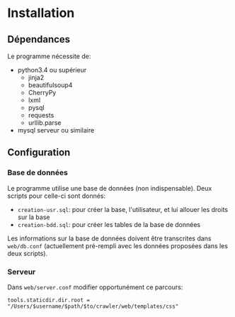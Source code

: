 # Installation

## Dépendances

Le programme nécessite de:

* python3.4 ou supérieur
  * jinja2
  * beautifulsoup4
  * CherryPy
  * lxml
  * pysql
  * requests
  * urllib.parse
* mysql serveur ou similaire

## Configuration

### Base de données

Le programme utilise une base de données (non indispensable). Deux scripts pour celle-ci sont donnés:

* `creation-usr.sql`: pour créer la base, l'utilisateur, et lui allouer les droits sur la base
* `creation-bdd.sql`: pour créer les tables de la base de données

Les informations sur la base de données doivent être transcrites dans `web/db.conf` (actuellement pré-rempli avec les données proposées dans les deux scripts).

### Serveur

Dans `web/server.conf` modifier opportunément ce parcours:
```
tools.staticdir.dir.root = "/Users/$username/$path/$to/crawler/web/templates/css"
```
